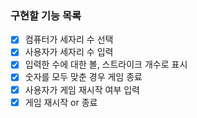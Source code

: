 ### 구현할 기능 목록

- [x] 컴퓨터가 세자리 수 선택
- [x] 사용자가 세자리 수 입력
- [x] 입력한 수에 대한 볼, 스트라이크 개수로 표시
- [x] 숫자를 모두 맞춘 경우 게임 종료
- [x] 사용자가 게임 재시작 여부 입력
- [x] 게임 재시작 or 종료